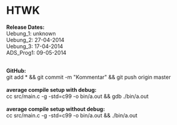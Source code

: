 HTWK
====

<b>Release Dates:</b>
<br> Uebung_1: 	unknown
<br> Uebung_2: 	27-04-2014
<br> Uebung_3: 	17-04-2014
<br> ADS_Prog1: 09-05-2014

<br><b>GitHub:</b>
<br>git add * && git commit -m "Kommentar" && git push origin master
<br>
<br><b>average compile setup with debug:</b>
<br>cc src/main.c -g -std=c99 -o bin/a.out && gdb ./bin/a.out
<br>
<br><b>average compile setup without debug:</b>
<br>cc src/main.c -g -std=c99 -o bin/a.out && ./bin/a.out 
